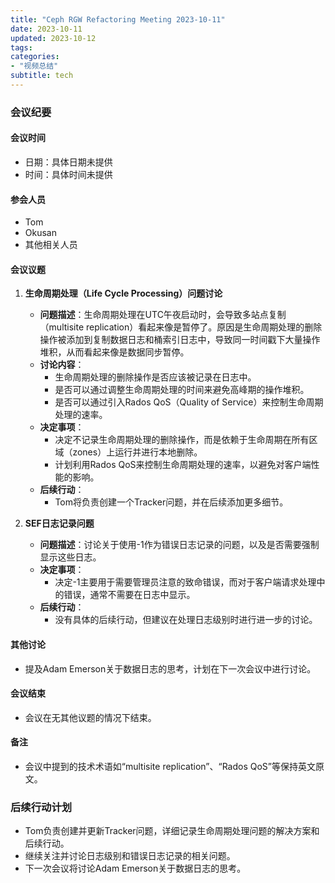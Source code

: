 ```yaml
---
title: "Ceph RGW Refactoring Meeting 2023-10-11"
date: 2023-10-11
updated: 2023-10-12
tags:
categories:
- "视频总结"
subtitle: tech
---
```



### 会议纪要

#### 会议时间
- 日期：具体日期未提供
- 时间：具体时间未提供

#### 参会人员
- Tom
- Okusan
- 其他相关人员

#### 会议议题
1. **生命周期处理（Life Cycle Processing）问题讨论**
   - **问题描述**：生命周期处理在UTC午夜启动时，会导致多站点复制（multisite replication）看起来像是暂停了。原因是生命周期处理的删除操作被添加到复制数据日志和桶索引日志中，导致同一时间戳下大量操作堆积，从而看起来像是数据同步暂停。
   - **讨论内容**：
     - 生命周期处理的删除操作是否应该被记录在日志中。
     - 是否可以通过调整生命周期处理的时间来避免高峰期的操作堆积。
     - 是否可以通过引入Rados QoS（Quality of Service）来控制生命周期处理的速率。
   - **决定事项**：
     - 决定不记录生命周期处理的删除操作，而是依赖于生命周期在所有区域（zones）上运行并进行本地删除。
     - 计划利用Rados QoS来控制生命周期处理的速率，以避免对客户端性能的影响。
   - **后续行动**：
     - Tom将负责创建一个Tracker问题，并在后续添加更多细节。

2. **SEF日志记录问题**
   - **问题描述**：讨论关于使用-1作为错误日志记录的问题，以及是否需要强制显示这些日志。
   - **决定事项**：
     - 决定-1主要用于需要管理员注意的致命错误，而对于客户端请求处理中的错误，通常不需要在日志中显示。
   - **后续行动**：
     - 没有具体的后续行动，但建议在处理日志级别时进行进一步的讨论。

#### 其他讨论
- 提及Adam Emerson关于数据日志的思考，计划在下一次会议中进行讨论。

#### 会议结束
- 会议在无其他议题的情况下结束。

#### 备注
- 会议中提到的技术术语如“multisite replication”、“Rados QoS”等保持英文原文。

### 后续行动计划
- Tom负责创建并更新Tracker问题，详细记录生命周期处理问题的解决方案和后续行动。
- 继续关注并讨论日志级别和错误日志记录的相关问题。
- 下一次会议将讨论Adam Emerson关于数据日志的思考。